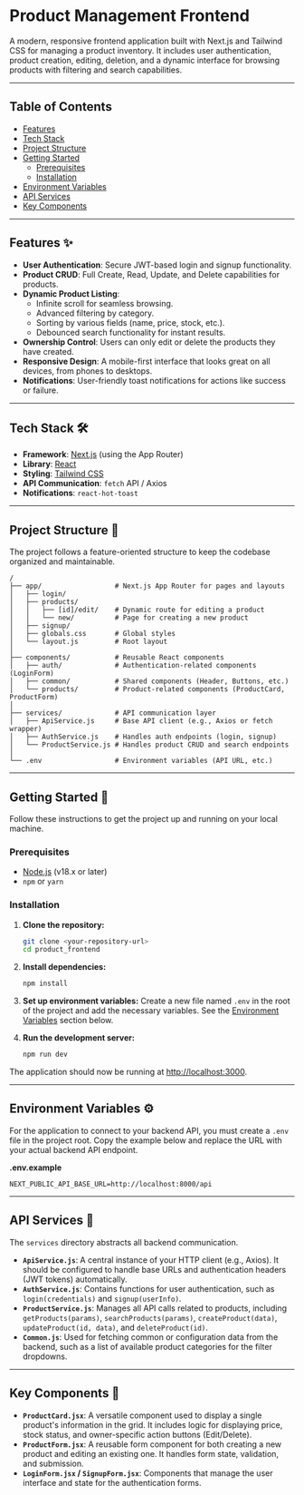 # Product Management Frontend

A modern, responsive frontend application built with Next.js and Tailwind CSS for managing a product inventory. It includes user authentication, product creation, editing, deletion, and a dynamic interface for browsing products with filtering and search capabilities.

---

## Table of Contents

-   [Features](#features-✨)
-   [Tech Stack](#tech-stack-🛠️)
-   [Project Structure](#project-structure-📂)
-   [Getting Started](#getting-started-🚀)
    -   [Prerequisites](#prerequisites)
    -   [Installation](#installation)
-   [Environment Variables](#environment-variables-⚙️)
-   [API Services](#api-services-📡)
-   [Key Components](#key-components-🧩)

---

## Features ✨

-   **User Authentication**: Secure JWT-based login and signup functionality.
-   **Product CRUD**: Full Create, Read, Update, and Delete capabilities for products.
-   **Dynamic Product Listing**:
    -   Infinite scroll for seamless browsing.
    -   Advanced filtering by category.
    -   Sorting by various fields (name, price, stock, etc.).
    -   Debounced search functionality for instant results.
-   **Ownership Control**: Users can only edit or delete the products they have created.
-   **Responsive Design**: A mobile-first interface that looks great on all devices, from phones to desktops.
-   **Notifications**: User-friendly toast notifications for actions like success or failure.

---

## Tech Stack 🛠️

-   **Framework**: [Next.js](https://nextjs.org/) (using the App Router)
-   **Library**: [React](https://reactjs.org/)
-   **Styling**: [Tailwind CSS](https://tailwindcss.com/)
-   **API Communication**: `fetch` API / Axios
-   **Notifications**: `react-hot-toast`

---

## Project Structure 📂

The project follows a feature-oriented structure to keep the codebase organized and maintainable.

```
/
├── app/                  # Next.js App Router for pages and layouts
│   ├── login/
│   ├── products/
│   │   ├── [id]/edit/    # Dynamic route for editing a product
│   │   └── new/          # Page for creating a new product
│   ├── signup/
│   ├── globals.css       # Global styles
│   └── layout.js         # Root layout
│
├── components/           # Reusable React components
│   ├── auth/             # Authentication-related components (LoginForm)
│   ├── common/           # Shared components (Header, Buttons, etc.)
│   └── products/         # Product-related components (ProductCard, ProductForm)
│
├── services/             # API communication layer
│   ├── ApiService.js     # Base API client (e.g., Axios or fetch wrapper)
│   ├── AuthService.js    # Handles auth endpoints (login, signup)
│   └── ProductService.js # Handles product CRUD and search endpoints
│
└── .env                  # Environment variables (API URL, etc.)
```

---

## Getting Started 🚀

Follow these instructions to get the project up and running on your local machine.

### Prerequisites

-   [Node.js](https://nodejs.org/en/) (v18.x or later)
-   `npm` or `yarn`

### Installation

1.  **Clone the repository:**
    ```bash
    git clone <your-repository-url>
    cd product_frontend
    ```

2.  **Install dependencies:**
    ```bash
    npm install
    ```

3.  **Set up environment variables:**
    Create a new file named `.env` in the root of the project and add the necessary variables. See the [Environment Variables](#environment-variables-⚙️) section below.

4.  **Run the development server:**
    ```bash
    npm run dev
    ```

The application should now be running at [http://localhost:3000](http://localhost:3000).

---

## Environment Variables ⚙️

For the application to connect to your backend API, you must create a `.env` file in the project root. Copy the example below and replace the URL with your actual backend API endpoint.

**.env.example**
```
NEXT_PUBLIC_API_BASE_URL=http://localhost:8000/api
```

---

## API Services 📡

The `services` directory abstracts all backend communication.

-   **`ApiService.js`**: A central instance of your HTTP client (e.g., Axios). It should be configured to handle base URLs and authentication headers (JWT tokens) automatically.
-   **`AuthService.js`**: Contains functions for user authentication, such as `login(credentials)` and `signup(userInfo)`.
-   **`ProductService.js`**: Manages all API calls related to products, including `getProducts(params)`, `searchProducts(params)`, `createProduct(data)`, `updateProduct(id, data)`, and `deleteProduct(id)`.
-   **`Common.js`**: Used for fetching common or configuration data from the backend, such as a list of available product categories for the filter dropdowns.

---

## Key Components 🧩

-   **`ProductCard.jsx`**: A versatile component used to display a single product's information in the grid. It includes logic for displaying price, stock status, and owner-specific action buttons (Edit/Delete).
-   **`ProductForm.jsx`**: A reusable form component for both creating a new product and editing an existing one. It handles form state, validation, and submission.
-   **`LoginForm.jsx` / `SignupForm.jsx`**: Components that manage the user interface and state for the authentication forms.